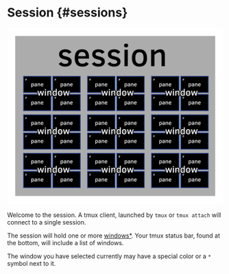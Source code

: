 # Session {#sessions}

![Session](images/info/session.png)

Welcome to the session. A tmux client, launched by `tmux` or `tmux attach` will
connect to a single session.

The session will hold one or more [windows*](#windows). Your tmux status bar,
found at the bottom, will include a list of windows.

The window you have selected currently may have a special color or a `*` symbol
next to it.

